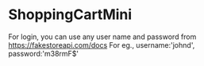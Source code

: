 # ShoppingCartMini
For login, you can use any user name and password from https://fakestoreapi.com/docs
For eg., username:'johnd', password:'m38rmF$'
